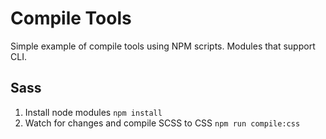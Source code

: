 # Compile Tools

Simple example of compile tools using NPM scripts. Modules that support CLI.

## Sass

1. Install node modules `npm install`
2. Watch for changes and compile SCSS to CSS `npm run compile:css`
